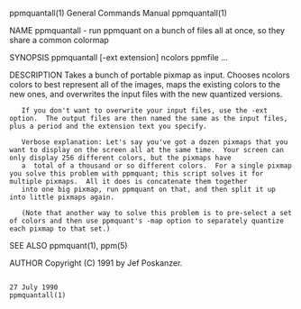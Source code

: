 ppmquantall(1)                                                                          General Commands Manual                                                                         ppmquantall(1)

NAME
       ppmquantall - run ppmquant on a bunch of files all at once, so they share a common colormap

SYNOPSIS
       ppmquantall [-ext extension] ncolors ppmfile ...

DESCRIPTION
       Takes  a  bunch of portable pixmap as input.  Chooses ncolors colors to best represent all of the images, maps the existing colors to the new ones, and overwrites the input files with the new
       quantized versions.

       If you don't want to overwrite your input files, use the -ext option.  The output files are then named the same as the input files, plus a period and the extension text you specify.

       Verbose explanation: Let's say you've got a dozen pixmaps that you want to display on the screen all at the same time.  Your screen can only display 256 different colors, but the pixmaps have
       a  total of a thousand or so different colors.  For a single pixmap you solve this problem with ppmquant; this script solves it for multiple pixmaps.  All it does is concatenate them together
       into one big pixmap, run ppmquant on that, and then split it up into little pixmaps again.

       (Note that another way to solve this problem is to pre-select a set of colors and then use ppmquant's -map option to separately quantize each pixmap to that set.)

SEE ALSO
       ppmquant(1), ppm(5)

AUTHOR
       Copyright (C) 1991 by Jef Poskanzer.

                                                                                             27 July 1990                                                                               ppmquantall(1)
